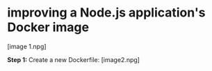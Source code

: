 # improving a Node.js application's Docker image

[image 1.npg]


**Step 1:** Create a new Dockerfile: 
[image2.npg]
